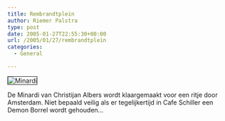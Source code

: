 ```yaml
---
title: Rembrandtplein
author: Riemer Palstra
type: post
date: 2005-01-27T22:55:30+00:00
url: /2005/01/27/rembrandtplein
categories:
  - General

---
```

<img data-recalc-dims="1" decoding="async" src="https://i0.wp.com/www.palstra.com/images/front/minardi.jpg?w=1100&#038;ssl=1" alt="Minardi" border="1" />

De Minardi van Christijan Albers wordt klaargemaakt voor een ritje door Amsterdam. Niet bepaald veilig als er tegelijkertijd in Cafe Schiller een Demon Borrel wordt gehouden&#8230;